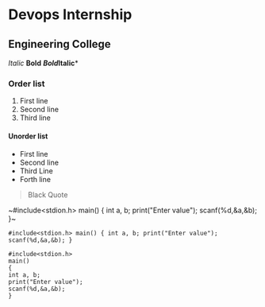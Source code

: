 # Devops Internship
## Engineering College
*Italic*
**Bold**
***Bold*Italic***
### Order list 
1. First line
2. Second line
3. Third line

#### Unorder list
- First line
- Second line
- Third Line
- Forth line

> Black Quote

~#include<stdion.h>
main()
{
int a, b;
print("Enter value");
scanf(%d,&a,&b);
}~

`#include<stdion.h>
main()
{
int a, b;
print("Enter value");
scanf(%d,&a,&b);
}`

```
#include<stdion.h>
main()
{
int a, b;
print("Enter value");
scanf(%d,&a,&b);
}
```
